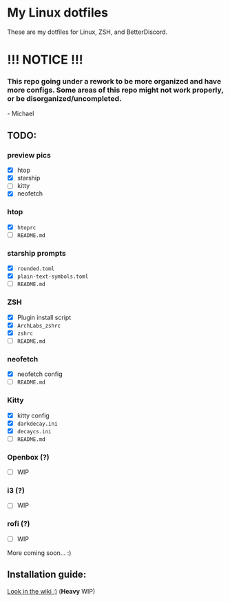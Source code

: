# My Linux dotfiles
These are my dotfiles for Linux, ZSH, and BetterDiscord.

# !!! NOTICE !!!
### This repo going under a rework to be more organized and have more configs. Some areas of this repo might not work properly, or be disorganized/uncompleted. 
\- Michael

## TODO:
### preview pics
- [x] htop
- [x] starship
- [ ] kitty
- [x] neofetch

### htop
- [x] `htoprc`
- [ ] `README.md` 

### starship prompts
- [x] `rounded.toml`
- [x] `plain-text-symbols.toml`
- [ ] `README.md` 

### ZSH 
- [x] Plugin install script
- [x] `ArchLabs_zshrc`
- [x] `zshrc`
- [ ] `README.md` 

### neofetch
- [x] neofetch config
- [ ] `README.md` 
### Kitty
- [x] kitty config
- [x] `darkdecay.ini`
- [x] `decaycs.ini` 
- [ ] `README.md` 

### Openbox (?)
- [ ] WIP

### i3 (?)
- [ ] WIP

### rofi (?)
- [ ] WIP

More coming soon... :)

## Installation guide: 
[Look in the wiki :)](https://github.com/michaelScopic/dotfiles/wiki) (**Heavy** WIP)



